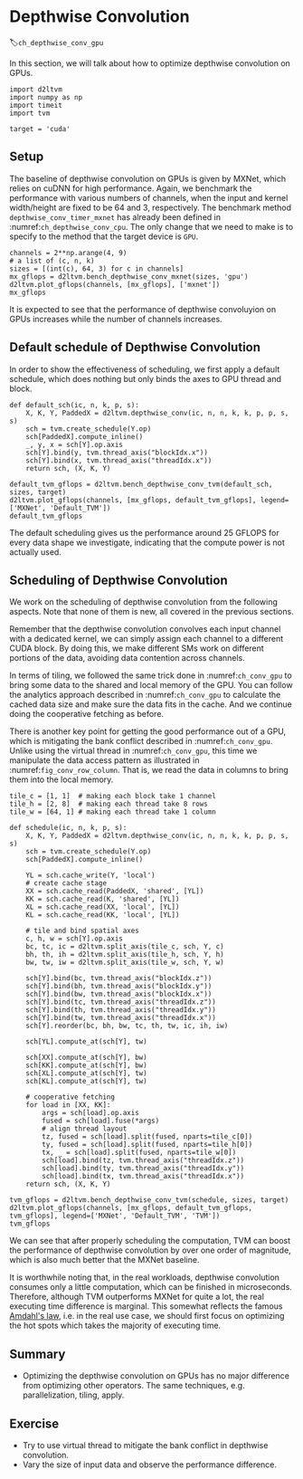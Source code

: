 # Depthwise Convolution
:label:`ch_depthwise_conv_gpu`

In this section, we will talk about how to optimize depthwise convolution on GPUs.

```{.python .input  n=1}
import d2ltvm
import numpy as np
import timeit
import tvm

target = 'cuda'
```

## Setup

The baseline of depthwise convolution on GPUs is given by MXNet, which relies on cuDNN for high performance. Again, we benchmark the performance with various numbers of channels, when the input and kernel width/height are fixed to be 64 and 3, respectively. 
The benchmark method `depthwise_conv_timer_mxnet` has already been defined in :numref:`ch_depthwise_conv_cpu`. 
The only change that we need to make is to specify to the method that the target device is `GPU`.

```{.python .input  n=2}
channels = 2**np.arange(4, 9)
# a list of (c, n, k)
sizes = [(int(c), 64, 3) for c in channels]
mx_gflops = d2ltvm.bench_depthwise_conv_mxnet(sizes, 'gpu')
d2ltvm.plot_gflops(channels, [mx_gflops], ['mxnet'])
mx_gflops
```

It is expected to see that the performance of depthwise convoluyion on GPUs increases while the number of channels increases.

## Default schedule of Depthwise Convolution

In order to show the effectiveness of scheduling, we first apply a default schedule, which does nothing but only binds the axes to GPU thread and block.

```{.python .input  n=3}
def default_sch(ic, n, k, p, s):
    X, K, Y, PaddedX = d2ltvm.depthwise_conv(ic, n, n, k, k, p, p, s, s)
    sch = tvm.create_schedule(Y.op)
    sch[PaddedX].compute_inline()
    _, y, x = sch[Y].op.axis
    sch[Y].bind(y, tvm.thread_axis("blockIdx.x"))
    sch[Y].bind(x, tvm.thread_axis("threadIdx.x"))
    return sch, (X, K, Y)

default_tvm_gflops = d2ltvm.bench_depthwise_conv_tvm(default_sch, sizes, target)
d2ltvm.plot_gflops(channels, [mx_gflops, default_tvm_gflops], legend=['MXNet', 'Default_TVM'])
default_tvm_gflops
```

The default scheduling gives us the performance around 25 GFLOPS for every data shape we investigate, indicating that the compute power is not actually used.

## Scheduling of Depthwise Convolution

We work on the scheduling of depthwise convolution from the following aspects. Note that none of them is new, all covered in the previous sections.

Remember that the depthwise convolution convolves each input channel with a dedicated kernel, we can simply assign each channel to a different CUDA block. By doing this, we make different SMs work on different portions of the data, avoiding data contention across channels.

In terms of tiling, we followed the same trick done in :numref:`ch_conv_gpu` to bring some data to the shared and local memory of the GPU. You can follow the analytics approach described in :numref:`ch_conv_gpu` to calculate the cached data size and make sure the data fits in the cache. And we continue doing the cooperative fetching as before.

There is another key point for getting the good performance out of a GPU, which is mitigating the bank conflict described in :numref:`ch_conv_gpu`. Unlike using the virtual thread in :numref:`ch_conv_gpu`, this time we manipulate the data access pattern as illustrated in :numref:`fig_conv_row_column`. That is, we read the data in columns to bring them into the local memory.

```{.python .input  n=4}
tile_c = [1, 1]  # making each block take 1 channel
tile_h = [2, 8]  # making each thread take 8 rows
tile_w = [64, 1] # making each thread take 1 column

def schedule(ic, n, k, p, s):
    X, K, Y, PaddedX = d2ltvm.depthwise_conv(ic, n, n, k, k, p, p, s, s)
    sch = tvm.create_schedule(Y.op)
    sch[PaddedX].compute_inline()

    YL = sch.cache_write(Y, 'local')
    # create cache stage
    XX = sch.cache_read(PaddedX, 'shared', [YL])
    KK = sch.cache_read(K, 'shared', [YL])
    XL = sch.cache_read(XX, 'local', [YL])
    KL = sch.cache_read(KK, 'local', [YL])

    # tile and bind spatial axes
    c, h, w = sch[Y].op.axis
    bc, tc, ic = d2ltvm.split_axis(tile_c, sch, Y, c)
    bh, th, ih = d2ltvm.split_axis(tile_h, sch, Y, h)
    bw, tw, iw = d2ltvm.split_axis(tile_w, sch, Y, w)
    
    sch[Y].bind(bc, tvm.thread_axis("blockIdx.z"))
    sch[Y].bind(bh, tvm.thread_axis("blockIdx.y"))
    sch[Y].bind(bw, tvm.thread_axis("blockIdx.x"))
    sch[Y].bind(tc, tvm.thread_axis("threadIdx.z"))
    sch[Y].bind(th, tvm.thread_axis("threadIdx.y"))
    sch[Y].bind(tw, tvm.thread_axis("threadIdx.x"))
    sch[Y].reorder(bc, bh, bw, tc, th, tw, ic, ih, iw)

    sch[YL].compute_at(sch[Y], tw)
    
    sch[XX].compute_at(sch[Y], bw)
    sch[KK].compute_at(sch[Y], bw)
    sch[XL].compute_at(sch[Y], tw)
    sch[KL].compute_at(sch[Y], tw)
    
    # cooperative fetching
    for load in [XX, KK]:
        args = sch[load].op.axis
        fused = sch[load].fuse(*args)
        # align thread layout
        tz, fused = sch[load].split(fused, nparts=tile_c[0])
        ty, fused = sch[load].split(fused, nparts=tile_h[0])
        tx, _ = sch[load].split(fused, nparts=tile_w[0])
        sch[load].bind(tz, tvm.thread_axis("threadIdx.z"))
        sch[load].bind(ty, tvm.thread_axis("threadIdx.y"))
        sch[load].bind(tx, tvm.thread_axis("threadIdx.x"))
    return sch, (X, K, Y)

tvm_gflops = d2ltvm.bench_depthwise_conv_tvm(schedule, sizes, target)
d2ltvm.plot_gflops(channels, [mx_gflops, default_tvm_gflops, tvm_gflops], legend=['MXNet', 'Default_TVM', 'TVM'])
tvm_gflops
```

We can see that after properly scheduling the computation, TVM can boost the performance of depthwise convolution by over one order of magnitude, which is also much better that the MXNet baseline.

It is worthwhile noting that, in the real workloads, depthwise convolution consumes only a little computation, which can be finished in microseconds. Therefore, although TVM outperforms MXNet for quite a lot, the real executing time difference is marginal. This somewhat reflects the famous [Amdahl's law](https://en.wikipedia.org/wiki/Amdahl%27s_law), i.e. in the real use case, we should first focus on optimizing the hot spots which takes the majority of executing time.

## Summary
- Optimizing the depthwise convolution on GPUs has no major difference from optimizing other operators. The same techniques, e.g. parallelization, tiling, apply.

## Exercise
- Try to use virtual thread to mitigate the bank conflict in depthwise convolution.
- Vary the size of input data and observe the performance difference.
